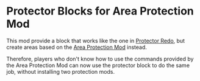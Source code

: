 # Protector Blocks for Area Protection Mod
This mod provide a block that works like the one in [Protector Redo](https://content.minetest.net/packages/TenPlus1/protector/), but create areas based on the [Area Protection Mod](https://content.minetest.net/packages/ShadowNinja/areas/) instead.

Therefore, players who don't know how to use the commands provided by the Area Protection Mod can now use the protector block to do the same job, without installing two protection mods.
